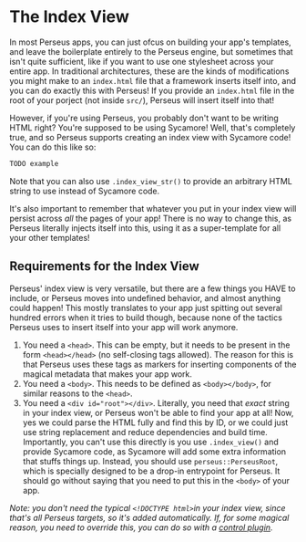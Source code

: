# The Index View

In most Perseus apps, you can just ofcus on building your app's templates, and leave the boilerplate entirely to the Perseus engine, but sometimes that isn't quite sufficient, like if you want to use one stylesheet across your entire app. In traditional architectures, these are the kinds of modifications you might make to an `index.html` file that a framework inserts itself into, and you can do exactly this with Perseus! If you provide an `index.html` file in the root of your porject (not inside `src/`), Perseus will insert itself into that!

However, if you're using Perseus, you probably don't want to be writing HTML right? You're supposed to be using Sycamore! Well, that's completely true, and so Perseus supports creating an index view with Sycamore code! You can do this like so:

```rust
TODO example
```

Note that you can also use `.index_view_str()` to provide an arbitrary HTML string to use instead of Sycamore code.

It's also important to remember that whatever you put in your index view will persist across *all* the pages of your app! There is no way to change this, as Perseus literally injects itself into this, using it as a super-template for all your other templates!

## Requirements for the Index View

Perseus' index view is very versatile, but there are a few things you HAVE to include, or Perseus moves into undefined behavior, and almost anything could happen! This mostly translates to your app just spitting out several hundred errors when it tries to build though, because none of the tactics Perseus uses to insert itself into your app will work anymore.

1. You need a `<head>`. This can be empty, but it needs to be present in the form `<head></head>` (no self-closing tags allowed). The reason for this is that Perseus uses these tags as markers for inserting components of the magical metadata that makes your app work.
2. You need a `<body>`. This needs to be defined as `<body></body>`, for similar reasons to the `<head>`.
3. You need a `<div id="root"></div>`. Literally, you need that *exact* string in your index view, or Perseus won't be able to find your app at all! Now, yes we could parse the HTML fully and find this by ID, or we could just use string replacement and reduce dependencies and build time. Importantly, you can't use this directly is you use `.index_view()` and provide Sycamore code, as Sycamore will add some extra information that stuffs things up. Instead, you should use `perseus::PerseusRoot`, which is specially designed to be a drop-in entrypoint for Perseus. It should go without saying that you need to put this in the `<body>` of your app.

*Note: you don't need the typical `<!DOCTYPE html>`in your index view, since that's all Perseus targets, so it's added automatically. If, for some magical reason, you need to override this, you can do so with a [control plugin](reference/plugins/control).*
